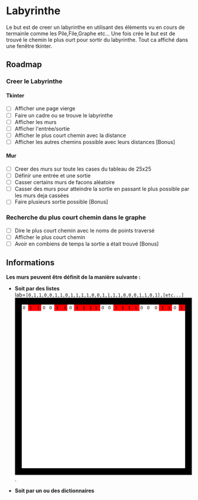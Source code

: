 # Labyrinthe

Le but est de creer un labyrinthe en utilisant des élèments vu en cours de termainle comme les Pile,File,Graphe etc...
Une fois crée le but est de trouvé le chemin le plus ourt pour sortir du labyrinthe.
Tout ca affiché dans une fenêtre tkinter.

## Roadmap

### Creer le Labyrinthe

#### Tkinter
- [ ] Afficher une page vierge
- [ ] Faire un cadre ou se trouve le labyrinthe
- [ ] Afficher les murs
- [ ] Afficher l'entrée/sortie
- [ ] Afficher le plus court chemin avec la distance
- [ ] Afficher les autres chemins possible avec leurs distances [Bonus]
#### Mur
- [ ] Creer des murs sur toute les cases du tableau de 25x25
- [ ] Définir une entrée et une sortie
- [ ] Casser certains murs de facons aléatoire
- [ ] Casser des murs pour atteindre la sortie en passant le plus possible par les murs deja cassées
- [ ] Faire plusieurs sortie possible [Bonus]
### Recherche du plus court chemin dans le graphe
- [ ] Dire le plus court chemin avec le noms de points traversé
- [ ] Afficher le plus court chemin
- [ ] Avoir en combiens de temps la sortie a était trouvé [Bonus]

## Informations
**Les murs peuvent être définit de la manière suivante :**

- **Soit par des listes** \
lab=`[0,1,1,0,0,1,1,0,1,1,1,1,0,0,1,1,1,1,0,0,0,1,1,0,1],[etc...]` \
![Image Labyrinthe liste](/img/exemple_lab_liste.png "Labyrinthe avec liste").


- **Soit par un ou des dictionnaires** 
